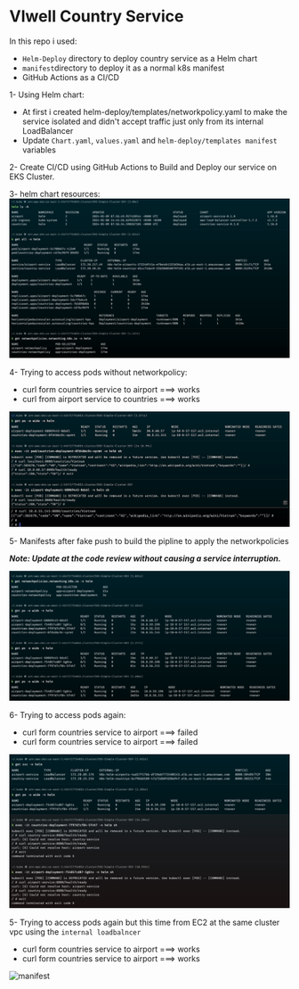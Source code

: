 # VIwell Country Service

In this repo i used:
- `Helm-Deploy` directory to deploy country service as a Helm chart 
- `manifest`directory to deploy it as a normal k8s manifest
- GitHub Actions as a CI/CD

1- Using Helm chart:
- At first i created helm-deploy/templates/networkpolicy.yaml to make the service isolated and didn't accept traffic just only from its internal LoadBalancer
- Update `Chart.yaml`, `values.yaml` and `helm-deploy/templates manifest` variables

2- Create CI/CD using GitHub Actions to Build and Deploy our service on EKS Cluster.

3- helm chart resources: 
![manifest](screenshoots/manifestsOnCluster.png)

4- Trying to access pods without networkpolicy:

  - curl form countries service to airport ===> works
  - curl from airport service to countries ===> works
  
![manifest](screenshoots/access_pods_without_networkPolicy.png)

5- Manifests after fake push to build the pipline to apply the networkpolicies 

***Note: Update at the code review without causing a service interruption.***

![manifest](screenshoots/afterApplyingNetworkPolicy-1.png)

6- Trying to access pods again:

  - curl form countries service to airport ===> failed
  - curl form countries service to airport ===> failed

![manifest](screenshoots/afterApplyingNetworkPolicy-2.png)

5- Trying to access pods again but this time from EC2 at the same cluster vpc using the `internal loadbalncer`

  - curl form countries service to airport ===> works
  - curl form countries service to airport ===> works

![manifest](screenshoots/screenshoots/accessPodsFromEc2InTheSameVPC.png)
